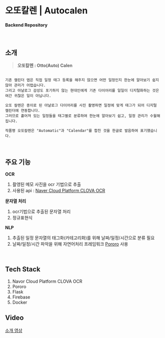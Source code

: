 # 오또칼렌 | Autocalen
#### Backend Repository
<br/>

## 소개
>**오또칼렌 : Otto(Auto) Calen**
```바쁜 현대인들을 위한 일정 정리 자동화 솔루션!

기존 캘린더 앱은 직접 일정 태그 등록을 해주지 않으면 어떤 일정인지 한눈에 알아보기 쉽지 않아 관리가 어렵습니다. 
그리고 아날로그 감성도 포기하지 않는 현대인에게 기존 다이어리를 일일이 디지털화하는 것은 여간 귀찮은 일이 아닙니다.

오또 칼렌은 종이로 된 아날로그 다이어리를 사진 촬영하면 일정에 맞게 태그가 되어 디지털 캘린더에 연동합니다. 
그러므로 흩어져 있는 일정들을 태그별로 분류하여 한눈에 알아보기 쉽고, 일정 관리가 수월해집니다.

작품명 오또칼렌은 "Automatic"과 "Calendar"를 합친 것을 한글로 발음하여 표기했습니다.
```
<br/>

## 주요 기능
**OCR**
1. 촬영된 메모 사진을 ocr 기법으로 추출
2. 사용된 api : [Naver Cloud Platform CLOVA OCR](https://www.ncloud.com/product/aiService/ocr)

**문자열 처리**
1. ocr기법으로 추출된 문자열 처리
2. 정규표현식

**NLP**
1. 추출된 일정 문자열의 태그화(카테고리화)를 위해 날짜/일정/시간으로 분류 필요
2. 날짜/일정/시간 파악을 위해 자연어처리 프레임워크 [Pororo](https://github.com/kakaobrain/pororo) 사용
<br/>

## Tech Stack
1. Navor Cloud Platform CLOVA OCR
2. Pororo 
3. Flask
4. Firebase
5. Docker
<bt/>

## Video
[소개 영상](https://www.youtube.com/watch?v=4prgEn_bIYg)


